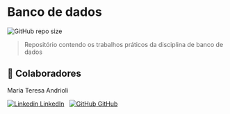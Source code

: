 # Banco de dados

![GitHub repo size](https://img.shields.io/github/repo-size/mariaandrioli/banco-de-dados?style=for-the-badge)

> Repositório contendo os trabalhos práticos da disciplina de banco de dados 

## 🤝 Colaboradores

Maria Teresa Andrioli 

[![Linkedin](https://i.stack.imgur.com/gVE0j.png) LinkedIn](https://www.linkedin.com/in/mariateresaandrioli/)
&nbsp;
[![GitHub](https://i.stack.imgur.com/tskMh.png) GitHub](https://github.com/mariaandrioli)